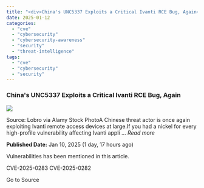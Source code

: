 ```yaml
---
title: "<div>China's UNC5337 Exploits a Critical Ivanti RCE Bug, Again</div>"
date: 2025-01-12
categories: 
  - "cve"
  - "cybersecurity"
  - "cybersecurity-awareness"
  - "security"
  - "threat-intelligence"
tags: 
  - "cve"
  - "cybersecurity"
  - "security"
---
```


### China's UNC5337 Exploits a Critical Ivanti RCE Bug, Again

![](https://upload.cvefeed.io/news/23531/thumbnail.jpg)

Source: Lobro via Alamy Stock PhotoA Chinese threat actor is once again exploiting Ivanti remote access devices at large.If you had a nickel for every high-profile vulnerability affecting Ivanti appli ... _Read more_

**Published Date:** Jan 10, 2025 (1 day, 17 hours ago)

Vulnerabilities has been mentioned in this article.

CVE-2025-0283 CVE-2025-0282

Go to Source
